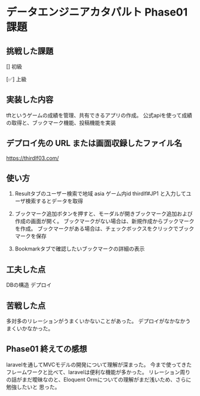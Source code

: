 # データエンジニアカタパルト Phase01 課題

## 挑戦した課題

[] 初級

[✅] 上級

## 実装した内容

tftというゲームの成績を管理、共有できるアプリの作成。
公式apiを使って成績の取得と、ブックマーク機能、投稿機能を実装

## デプロイ先の URL または画面収録したファイル名

https://thirdlf03.com/

## 使い方

1. Resultタブのユーザー検索で地域 asia ゲーム内id thirdlf#JP1 と入力してユーザ検索するとデータを取得

2. ブックマーク追加ボタンを押すと、モーダルが開きブックマーク追加および作成の画面が開く。
    ブックマークがない場合は、新規作成からブックマークを作成。
    ブックマークがある場合は、チェックボックスをクリックでブックマークを保存

3. Bookmarkタブで確認したいブックマークの詳細の表示

## 工夫した点
DBの構造
デプロイ

## 苦戦した点
多対多のリレーションがうまくいかないことがあった。
デプロイがなかなかうまくいかなかった。

## Phase01 終えての感想
laravelを通してMVCモデルの開発について理解が深まった。
今まで使ってきたフレームワークと比べて、laravelは便利な機能が多かった。
リレーション周りの話がまだ曖昧なのと、Eloquent Ormについての理解がまだ浅いため、さらに勉強したいと
思った。
